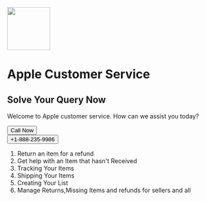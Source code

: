 <div class="container">
<img src="https://img.freepik.com/free-icon/apple_318-565853.jpg?t=st=1692049883~exp=1692050483~hmac=c54e4bf2ec1fe8d7f96c1b36af87befbd9511bf49b18d126bae61c6d790994b8" style="widht:200px;height:100px;">
    <h1>Apple Customer Service</h1>
	<h2>Solve Your Query Now</h2>
    <p>Welcome to Apple customer service. How can we assist you today?</p>
    
<a href="tel:+1-888-235-9986">    <button class="button">Call Now</button></a><br>
<a href="tel:+1-888-235-9986">    <button class="button">+1-888-235-9986</button></a>
	<ol>
	<li>Return an item for a refund</li>
	<li>Get help with an Item that hasn't Received</li>
	<li>Tracking Your Items</li>
	<li>Shipping Your Items</li>
	<li>Creating Your List</li>
	<li>Manage Returns,Missing Items and refunds for sellers and all</li>
		
</ol>

    
